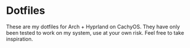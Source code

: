 # Dotfiles
These are my dotfiles for Arch + Hyprland on CachyOS. They have only been tested to work on my system, use at your own risk. Feel free to take inspiration.
